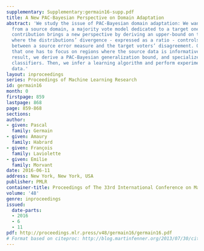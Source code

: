 ```yaml
---
supplementary: Supplementary:germain16-supp.pdf
title: A New PAC-Bayesian Perspective on Domain Adaptation
abstract: 'We study the issue of PAC-Bayesian domain adaptation: We want to learn,
  from a source domain, a majority vote model dedicated to a target one. Our theoretical
  contribution brings a new perspective by deriving an upper-bound on the target risk
  where the distributions’ divergence - expressed as a ratio - controls the trade-off
  between a source error measure and the target voters’ disagreement. Our bound suggests
  that one has to focus on regions where the source data is informative. From this
  result, we derive a PAC-Bayesian generalization bound, and specialize it to linear
  classifiers. Then, we infer a learning algorithm and perform experiments on real
  data.'
layout: inproceedings
series: Proceedings of Machine Learning Research
id: germain16
month: 0
firstpage: 859
lastpage: 868
page: 859-868
sections: 
author:
- given: Pascal
  family: Germain
- given: Amaury
  family: Habrard
- given: François
  family: Laviolette
- given: Emilie
  family: Morvant
date: 2016-06-11
address: New York, New York, USA
publisher: PMLR
container-title: Proceedings of The 33rd International Conference on Machine Learning
volume: '48'
genre: inproceedings
issued:
  date-parts:
  - 2016
  - 6
  - 11
pdf: http://proceedings.mlr.press/v48/germain16/germain16.pdf
# Format based on citeproc: http://blog.martinfenner.org/2013/07/30/citeproc-yaml-for-bibliographies/
---
```


